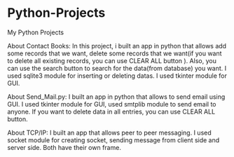 # Python-Projects
My Python Projects

About Contact Books:
  In this project, i built an app in python that allows add some records that we want, delete some records that we want(if you want to delete all existing records, you can use CLEAR ALL button ).
  Also, you can use the search button to search for the data(from database)  you want.
  I used sqlite3 module for inserting or deleting datas.
  I used tkinter module for GUI.
  
  
  About Send_Mail.py:
    I built an app in python that allows to send email using GUI.
    I used tkinter module for GUI, used smtplib module to send email to anyone.
    If you want to delete data in all entries, you can use CLEAR ALL button.
    
   About TCP/IP:
   I built an app that allows peer to peer messaging.
   I used socket module for creating socket, sending message from client side and server side.
   Both have their own frame.
   
